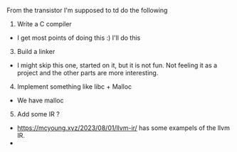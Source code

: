 From the transistor I'm supposed to td do the following
1. Write a C compiler
- I get most points of doing this :) I'll do this
3. Build a linker
- I might skip this one, started on it, but it is not fun. Not feeling it as a project and the other parts are more interesting.  
4. Implement something like libc + Malloc
- We have malloc
5. Add some IR ?
- https://mcyoung.xyz/2023/08/01/llvm-ir/ has some exampels of the llvm IR.
- 


